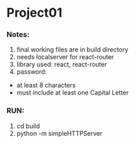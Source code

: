 # Project01

### Notes:
1. final working files are in build directory
2. needs localserver for react-router
3. library used: react, react-router
4. password: 
  * at least 8 characters
  * must include at least one Capital Letter 

### RUN:
1. cd build 
2. python -m simpleHTTPServer <port>